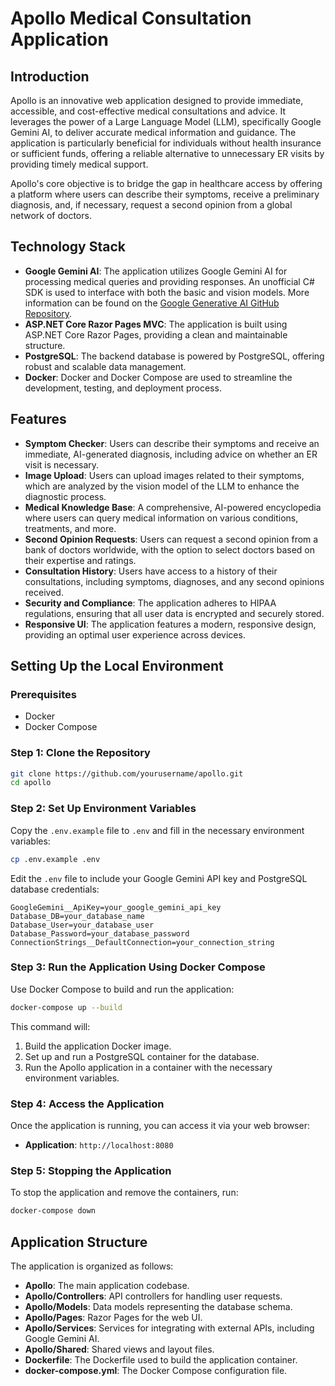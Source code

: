 # Apollo Medical Consultation Application

## Introduction

Apollo is an innovative web application designed to provide immediate, accessible, and cost-effective medical consultations and advice. It leverages the power of a Large Language Model (LLM), specifically Google Gemini AI, to deliver accurate medical information and guidance. The application is particularly beneficial for individuals without health insurance or sufficient funds, offering a reliable alternative to unnecessary ER visits by providing timely medical support.

Apollo's core objective is to bridge the gap in healthcare access by offering a platform where users can describe their symptoms, receive a preliminary diagnosis, and, if necessary, request a second opinion from a global network of doctors. 

## Technology Stack

- **Google Gemini AI**: The application utilizes Google Gemini AI for processing medical queries and providing responses. An unofficial C# SDK is used to interface with both the basic and vision models. More information can be found on the [Google Generative AI GitHub Repository](https://github.com/gunpal5/Google_GenerativeAI?tab=readme-ov-file#usage).
- **ASP.NET Core Razor Pages MVC**: The application is built using ASP.NET Core Razor Pages, providing a clean and maintainable structure.
- **PostgreSQL**: The backend database is powered by PostgreSQL, offering robust and scalable data management.
- **Docker**: Docker and Docker Compose are used to streamline the development, testing, and deployment process.

## Features

- **Symptom Checker**: Users can describe their symptoms and receive an immediate, AI-generated diagnosis, including advice on whether an ER visit is necessary.
- **Image Upload**: Users can upload images related to their symptoms, which are analyzed by the vision model of the LLM to enhance the diagnostic process.
- **Medical Knowledge Base**: A comprehensive, AI-powered encyclopedia where users can query medical information on various conditions, treatments, and more.
- **Second Opinion Requests**: Users can request a second opinion from a bank of doctors worldwide, with the option to select doctors based on their expertise and ratings.
- **Consultation History**: Users have access to a history of their consultations, including symptoms, diagnoses, and any second opinions received.
- **Security and Compliance**: The application adheres to HIPAA regulations, ensuring that all user data is encrypted and securely stored.
- **Responsive UI**: The application features a modern, responsive design, providing an optimal user experience across devices.

## Setting Up the Local Environment

### Prerequisites

- Docker
- Docker Compose

### Step 1: Clone the Repository

```bash
git clone https://github.com/yourusername/apollo.git
cd apollo
```

### Step 2: Set Up Environment Variables

Copy the `.env.example` file to `.env` and fill in the necessary environment variables:

```bash
cp .env.example .env
```

Edit the `.env` file to include your Google Gemini API key and PostgreSQL database credentials:

```env
GoogleGemini__ApiKey=your_google_gemini_api_key
Database_DB=your_database_name
Database_User=your_database_user
Database_Password=your_database_password
ConnectionStrings__DefaultConnection=your_connection_string
```

### Step 3: Run the Application Using Docker Compose

Use Docker Compose to build and run the application:

```bash
docker-compose up --build
```

This command will:

1. Build the application Docker image.
2. Set up and run a PostgreSQL container for the database.
3. Run the Apollo application in a container with the necessary environment variables.

### Step 4: Access the Application

Once the application is running, you can access it via your web browser:

- **Application**: `http://localhost:8080`

### Step 5: Stopping the Application

To stop the application and remove the containers, run:

```bash
docker-compose down
```

## Application Structure

The application is organized as follows:

- **Apollo**: The main application codebase.
- **Apollo/Controllers**: API controllers for handling user requests.
- **Apollo/Models**: Data models representing the database schema.
- **Apollo/Pages**: Razor Pages for the web UI.
- **Apollo/Services**: Services for integrating with external APIs, including Google Gemini AI.
- **Apollo/Shared**: Shared views and layout files.
- **Dockerfile**: The Dockerfile used to build the application container.
- **docker-compose.yml**: The Docker Compose configuration file.
